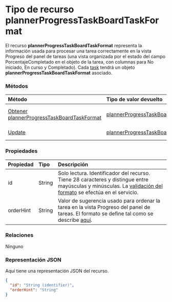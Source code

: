 # <a name="plannerprogresstaskboardtaskformat-resource-type"></a>Tipo de recurso plannerProgressTaskBoardTaskFormat

El recurso **plannerProgressTaskBoardTaskFormat** representa la información usada para procesar una tarea correctamente en la vista Progreso del panel de tareas (una vista organizada por el estado del campo PorcentajeCompletado en el objeto de la tarea, con columnas para No iniciado, En curso y Completado). Cada [task](plannertask.md) tendrá un objeto **plannerProgressTaskBoardTaskFormat** asociado.


### <a name="methods"></a>Métodos

| Método           | Tipo de valor devuelto    |Descripción|
|:---------------|:--------|:----------|
|[Obtener plannerProgressTaskBoardTaskFormat](../api/plannerprogresstaskboardtaskformat_get.md) | [plannerProgressTaskBoardTaskFormat](plannerprogresstaskboardtaskformat.md) |Leer las propiedades y las relaciones del objeto **plannerProgressTaskBoardTaskFormat**.|
|[Update](../api/plannerprogresstaskboardtaskformat_update.md) | [plannerProgressTaskBoardTaskFormat](plannerprogresstaskboardtaskformat.md)    |Actualizar el objeto **plannerProgressTaskBoardTaskFormat**. |

### <a name="properties"></a>Propiedades
| Propiedad       | Tipo    |Descripción|
|:---------------|:--------|:----------|
|id|String| Solo lectura. Identificador del recurso. Tiene 28 caracteres y distingue entre mayúsculas y minúsculas. La [validación del formato](planner_identifiers_disclaimer.md) se efectúa en el servicio.|
|orderHint|String|Valor de sugerencia usado para ordenar la tarea en la vista Progreso del panel de tareas. El formato se define tal como se describe [aquí](planner_order_hint_format.md).|

### <a name="relationships"></a>Relaciones
Ninguno


### <a name="json-representation"></a>Representación JSON

Aquí tiene una representación JSON del recurso.

<!-- {
  "blockType": "resource",
  "optionalProperties": [

  ],
  "@odata.type": "microsoft.graph.plannerProgressTaskBoardTaskFormat"
}-->

```json
{
  "id": "String (identifier)",
  "orderHint": "String"
}

```

<!-- uuid: 8fcb5dbc-d5aa-4681-8e31-b001d5168d79
2015-10-25 14:57:30 UTC -->
<!-- {
  "type": "#page.annotation",
  "description": "plannerProgressTaskBoardTaskFormat resource",
  "keywords": "",
  "section": "documentation",
  "tocPath": ""
}-->
